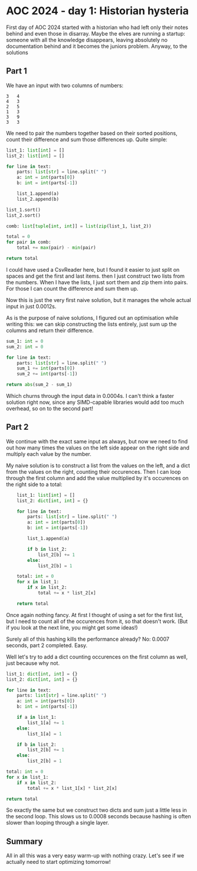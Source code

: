 # AOC 2024 - day 1: Historian hysteria

First day of AOC 2024 started with a historian who had left only their notes
behind and even those in disarray. Maybe the elves are running a startup:
someone with all the knowledge disappears, leaving absolutely no documentation
behind and it becomes the juniors problem. Anyway, to the solutions

## Part 1

We have an input with two columns of numbers:
```
3   4
4   3
2   5
1   3
3   9
3   3
```

We need to pair the numbers together based on their sorted positions, count
their difference and sum those differences up. Quite simple:

```python
list_1: list[int] = []
list_2: list[int] = []

for line in text:
    parts: list[str] = line.split(" ")
    a: int = int(parts[0])
    b: int = int(parts[-1])

    list_1.append(a)
    list_2.append(b)

list_1.sort()
list_2.sort()

comb: list[tuple[int, int]] = list(zip(list_1, list_2))

total = 0
for pair in comb:
    total += max(pair) - min(pair)

return total
```

I could have used a CsvReader here, but I found it easier to just split on
spaces and get the first and last items. then I just construct two lists from
the numbers. When I have the lists, I just sort them and zip them into pairs.
For those I can count the difference and sum them up.

Now this is just the very first naive solution, but it manages the whole actual
input in just 0.0012s.

As is the purpose of naive solutions, I figured out an optimisation while
writing this: we can skip constructing the lists entirely, just sum up the
columns and return their difference.

```python
sum_1: int = 0
sum_2: int = 0

for line in text:
    parts: list[str] = line.split(" ")
    sum_1 += int(parts[0])
    sum_2 += int(parts[-1])

return abs(sum_2 - sum_1)
```

Which churns through the input data in 0.0004s. I can't think a faster solution
right now, since any SIMD-capable libraries would add too much overhead, so on
to the second part!

## Part 2

We continue with the exact same input as always, but now we need to find out how
many times the values on the left side appear on the right side and multiply
each value by the number.

My naive solution is to construct a list from the values on the left, and
a dict from the values on the right, counting their occurences. Then I can loop
through the first column and add the value multiplied by it's occurences on the
right side to a total:

```python
    list_1: list[int] = []
    list_2: dict[int, int] = {}

    for line in text:
        parts: list[str] = line.split(" ")
        a: int = int(parts[0])
        b: int = int(parts[-1])

        list_1.append(a)

        if b in list_2:
            list_2[b] += 1
        else:
            list_2[b] = 1

    total: int = 0
    for x in list_1:
        if x in list_2:
            total += x * list_2[x]

    return total
```

Once again nothing fancy. At first I thought of using a set for the first list,
but I need to count all of the occurences from it, so that doesn't work. (But if
you look at the next line, you might get some ideas!)

Surely all of this hashing kills the performance already? No: 0.0007 seconds,
part 2 completed. Easy.

Well let's try to add a dict counting occurences on the first column as well,
just because why not.

```python
list_1: dict[int, int] = {}
list_2: dict[int, int] = {}

for line in text:
    parts: list[str] = line.split(" ")
    a: int = int(parts[0])
    b: int = int(parts[-1])

    if a in list_1:
        list_1[a] += 1
    else:
        list_1[a] = 1

    if b in list_2:
        list_2[b] += 1
    else:
        list_2[b] = 1

total: int = 0
for x in list_1:
    if x in list_2:
        total += x * list_1[x] * list_2[x]

return total
```

So exactly the same but we construct two dicts and sum just a little less in the
second loop. This slows us to 0.0008 seconds because hashing is often slower
than looping through a single layer.

## Summary

All in all this was a very easy warm-up with nothing crazy. Let's see if we actually need to start optimizing tomorrow!
